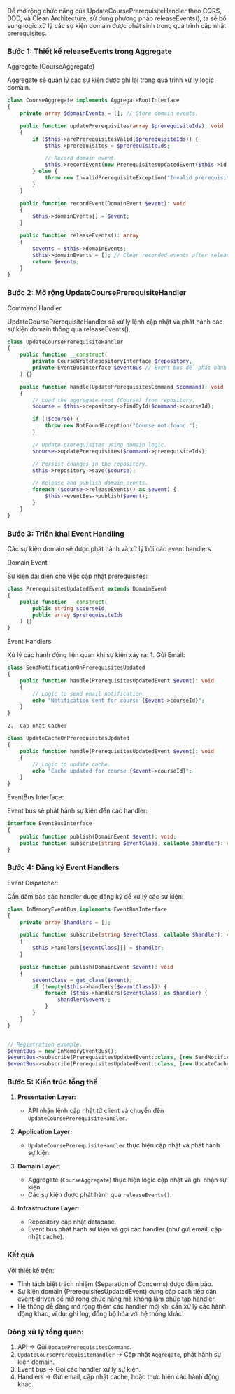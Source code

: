 Để mở rộng chức năng của UpdateCoursePrerequisiteHandler theo CQRS, DDD, và Clean Architecture, sử dụng phương pháp releaseEvents(), ta sẽ bổ sung logic xử lý các sự kiện domain được phát sinh trong quá trình cập nhật prerequisites.

### Bước 1: Thiết kế releaseEvents trong Aggregate

Aggregate (CourseAggregate)

Aggregate sẽ quản lý các sự kiện được ghi lại trong quá trình xử lý logic domain.

```php
class CourseAggregate implements AggregateRootInterface
{
    private array $domainEvents = []; // Store domain events.

    public function updatePrerequisites(array $prerequisiteIds): void
    {
        if ($this->arePrerequisitesValid($prerequisiteIds)) {
            $this->prerequisites = $prerequisiteIds;

            // Record domain event.
            $this->recordEvent(new PrerequisitesUpdatedEvent($this->id, $prerequisiteIds));
        } else {
            throw new InvalidPrerequisiteException("Invalid prerequisites provided.");
        }
    }

    public function recordEvent(DomainEvent $event): void
    {
        $this->domainEvents[] = $event;
    }

    public function releaseEvents(): array
    {
        $events = $this->domainEvents;
        $this->domainEvents = []; // Clear recorded events after releasing.
        return $events;
    }
}
```

### Bước 2: Mở rộng UpdateCoursePrerequisiteHandler

Command Handler

UpdateCoursePrerequisiteHandler sẽ xử lý lệnh cập nhật và phát hành các sự kiện domain thông qua releaseEvents().

```php
class UpdateCoursePrerequisiteHandler
{
    public function __construct(
        private CourseWriteRepositoryInterface $repository,
        private EventBusInterface $eventBus // Event bus để phát hành sự kiện.
    ) {}

    public function handle(UpdatePrerequisitesCommand $command): void
    {
        // Load the aggregate root (Course) from repository.
        $course = $this->repository->findById($command->courseId);

        if (!$course) {
            throw new NotFoundException("Course not found.");
        }

        // Update prerequisites using domain logic.
        $course->updatePrerequisites($command->prerequisiteIds);

        // Persist changes in the repository.
        $this->repository->save($course);

        // Release and publish domain events.
        foreach ($course->releaseEvents() as $event) {
            $this->eventBus->publish($event);
        }
    }
}
```

### Bước 3: Triển khai Event Handling

Các sự kiện domain sẽ được phát hành và xử lý bởi các event handlers.

Domain Event

Sự kiện đại diện cho việc cập nhật prerequisites:

```php
class PrerequisitesUpdatedEvent extends DomainEvent
{
    public function __construct(
        public string $courseId,
        public array $prerequisiteIds
    ) {}
}
```

Event Handlers

Xử lý các hành động liên quan khi sự kiện xảy ra:
	1.	Gửi Email:

```php
class SendNotificationOnPrerequisitesUpdated
{
    public function handle(PrerequisitesUpdatedEvent $event): void
    {
        // Logic to send email notification.
        echo "Notification sent for course {$event->courseId}";
    }
}
```


	2.	Cập nhật Cache:

```php
class UpdateCacheOnPrerequisitesUpdated
{
    public function handle(PrerequisitesUpdatedEvent $event): void
    {
        // Logic to update cache.
        echo "Cache updated for course {$event->courseId}";
    }
}
```



EventBus Interface:

Event bus sẽ phát hành sự kiện đến các handler:

```php
interface EventBusInterface
{
    public function publish(DomainEvent $event): void;
    public function subscribe(string $eventClass, callable $handler): void;
}
```
### Bước 4: Đăng ký Event Handlers

Event Dispatcher:

Cần đảm bảo các handler được đăng ký để xử lý các sự kiện:

```php
class InMemoryEventBus implements EventBusInterface
{
    private array $handlers = [];

    public function subscribe(string $eventClass, callable $handler): void
    {
        $this->handlers[$eventClass][] = $handler;
    }

    public function publish(DomainEvent $event): void
    {
        $eventClass = get_class($event);
        if (!empty($this->handlers[$eventClass])) {
            foreach ($this->handlers[$eventClass] as $handler) {
                $handler($event);
            }
        }
    }
}


// Registration example.
$eventBus = new InMemoryEventBus();
$eventBus->subscribe(PrerequisitesUpdatedEvent::class, [new SendNotificationOnPrerequisitesUpdated(), 'handle']);
$eventBus->subscribe(PrerequisitesUpdatedEvent::class, [new UpdateCacheOnPrerequisitesUpdated(), 'handle']);
```

### Bước 5: Kiến trúc tổng thể

1. **Presentation Layer:**
    - API nhận lệnh cập nhật từ client và chuyển đến `UpdateCoursePrerequisiteHandler`.

2. **Application Layer:**
    - `UpdateCoursePrerequisiteHandler` thực hiện cập nhật và phát hành sự kiện.

3. **Domain Layer:**
    - Aggregate (`CourseAggregate`) thực hiện logic cập nhật và ghi nhận sự kiện.
    - Các sự kiện được phát hành qua `releaseEvents()`.

4. **Infrastructure Layer:**
    - Repository cập nhật database.
    - Event bus phát hành sự kiện và gọi các handler (như gửi email, cập nhật cache).

### Kết quả

Với thiết kế trên:
- Tính tách biệt trách nhiệm (Separation of Concerns) được đảm bảo.
- Sự kiện domain (PrerequisitesUpdatedEvent) cung cấp cách tiếp cận event-driven để mở rộng chức năng mà không làm phức tạp handler.
- Hệ thống dễ dàng mở rộng thêm các handler mới khi cần xử lý các hành động khác, ví dụ: ghi log, đồng bộ hóa với hệ thống khác.

### Dòng xử lý tổng quan:

1. API -> Gửi `UpdatePrerequisitesCommand`.
2. `UpdateCoursePrerequisiteHandler` -> Cập nhật `Aggregate`, phát hành sự kiện domain.
3. Event bus -> Gọi các handler xử lý sự kiện.
4. Handlers -> Gửi email, cập nhật cache, hoặc thực hiện các hành động khác.
 
